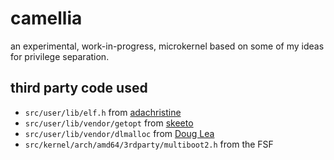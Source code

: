 # camellia
an experimental, work-in-progress, microkernel based on some of my ideas for privilege separation.

## third party code used
* `src/user/lib/elf.h` from [adachristine](https://github.com/adachristine/sophia/tree/main/api/elf)
* `src/user/lib/vendor/getopt` from [skeeto](https://github.com/skeeto/getopt)
* `src/user/lib/vendor/dlmalloc` from [Doug Lea](https://gee.cs.oswego.edu/dl/html/malloc.html)
* `src/kernel/arch/amd64/3rdparty/multiboot2.h` from the FSF
